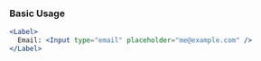 ### Basic Usage
```jsx
<Label>
  Email: <Input type="email" placeholder="me@example.com" />
</Label>
```

